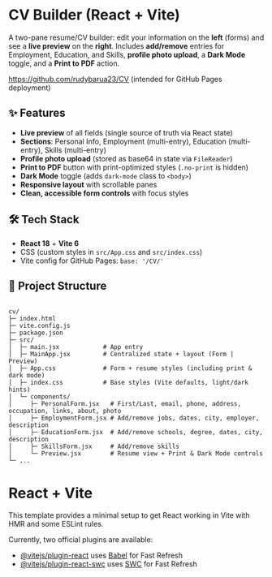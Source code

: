 # CV Builder (React + Vite)

A two-pane resume/CV builder: edit your information on the **left** (forms) and see a **live preview** on the **right**. Includes **add/remove** entries for Employment, Education, and Skills, **profile photo upload**, a **Dark Mode** toggle, and a **Print to PDF** action.

https://github.com/rudybarua23/CV (intended for GitHub Pages deployment)

## ✨ Features

- **Live preview** of all fields (single source of truth via React state)
- **Sections**: Personal Info, Employment (multi-entry), Education (multi-entry), Skills (multi-entry)
- **Profile photo upload** (stored as base64 in state via `FileReader`)
- **Print to PDF** button with print-optimized styles (`.no-print` is hidden)
- **Dark Mode** toggle (adds `dark-mode` class to `<body>`)
- **Responsive layout** with scrollable panes
- **Clean, accessible form controls** with focus styles

## 🛠 Tech Stack

- **React 18** + **Vite 6**
- CSS (custom styles in `src/App.css` and `src/index.css`)
- Vite config for GitHub Pages: `base: '/CV/'`

## 📁 Project Structure

```

cv/
├─ index.html
├─ vite.config.js
├─ package.json
├─ src/
│  ├─ main.jsx            # App entry
│  ├─ MainApp.jsx         # Centralized state + layout (Form | Preview)
│  ├─ App.css             # Form + resume styles (including print & dark mode)
│  ├─ index.css           # Base styles (Vite defaults, light/dark hints)
│  └─ components/
│     ├─ PersonalForm.jsx   # First/Last, email, phone, address, occupation, links, about, photo
│     ├─ EmploymentForm.jsx # Add/remove jobs, dates, city, employer, description
│     ├─ EducationForm.jsx  # Add/remove schools, degree, dates, city, description
│     ├─ SkillsForm.jsx     # Add/remove skills
│     └─ Preview.jsx        # Resume view + Print & Dark Mode controls
└─ ...

```

# React + Vite

This template provides a minimal setup to get React working in Vite with HMR and some ESLint rules.

Currently, two official plugins are available:

- [@vitejs/plugin-react](https://github.com/vitejs/vite-plugin-react/blob/main/packages/plugin-react/README.md) uses [Babel](https://babeljs.io/) for Fast Refresh
- [@vitejs/plugin-react-swc](https://github.com/vitejs/vite-plugin-react-swc) uses [SWC](https://swc.rs/) for Fast Refresh
